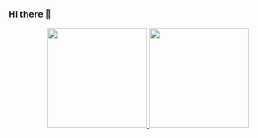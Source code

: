 ### Hi there 👋

<div align="center">
  <a href="https://github.com/z33p">
  <img height="180em" src="https://github-readme-stats.vercel.app/api?username=z33p&show_icons=true&theme=dark&include_all_commits=true&count_private=false"/>
  <img height="180em" src="https://github-readme-stats.vercel.app/api/top-langs/?username=z33p&layout=compact&langs_count=7&theme=dark"/>
</div>

